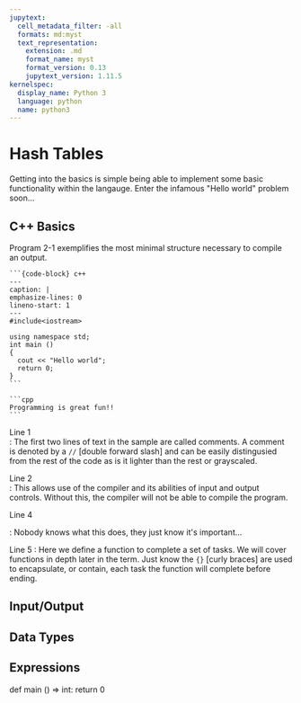 ```yaml
---
jupytext:
  cell_metadata_filter: -all
  formats: md:myst
  text_representation:
    extension: .md
    format_name: myst
    format_version: 0.13
    jupytext_version: 1.11.5
kernelspec:
  display_name: Python 3
  language: python
  name: python3
---
```


# Hash Tables

Getting into the basics is simple being able to implement some basic functionality within the langauge. Enter the infamous "Hello world" problem soon...

## C++ Basics

Program 2-1 exemplifies the most minimal structure necessary to compile an output.

````{admonition} A simple C++ program
```{code-block} c++
---
caption: | 
emphasize-lines: 0
lineno-start: 1
---
#include<iostream>

using namespace std;
int main ()
{
  cout << "Hello world";
  return 0;
}
```  

```cpp
Programming is great fun!!
```
````  

Line 1  
: The first two lines of text in the sample are called comments. A comment is denoted by a `//` [double forward slash] and can be easily distingusied from the rest of the code as is it lighter than the rest or grayscaled.

Line 2  
: This allows use of the compiler and its abilities of input and output controls. Without this, the compiler will not be able to compile the program.

Line 4  
<!-- TODO: CHANGE THIS TO A NON-BULLSHIT DESCRIPTION -->
: Nobody knows what this does, they just know it's important...

Line 5
: Here we define a function to complete a set of tasks. We will cover functions in depth later in the term. Just know the `{}` [curly braces] are used to encapsulate, or contain, each task the function will complete before ending.

## Input/Output



## Data Types



## Expressions

<!-- 
With MyST Markdown, you can define code cells with a directive like so:

```{code-cell}
print(2 + 2)
```

When your book is built, the contents of any `{code-cell}` blocks will be
executed with your default Jupyter kernel, and their outputs will be displayed
in-line with the rest of your content.

```{seealso}
Jupyter Book uses [Jupytext](https://jupytext.readthedocs.io/en/latest/) to convert text-based files to notebooks, and can support [many other text-based notebook files](https://jupyterbook.org/file-types/jupytext.html).
```

## Create a notebook with MyST Markdown

MyST Markdown notebooks are defined by two things:

1. YAML metadata that is needed to understand if / how it should convert text files to notebooks (including information about the kernel needed).
   See the YAML at the top of this page for example.
2. The presence of `{code-cell}` directives, which will be executed with your book.

That's all that is needed to get started!

## Quickly add YAML metadata for MyST Notebooks

If you have a markdown file and you'd like to quickly add YAML metadata to it, so that Jupyter Book will treat it as a MyST Markdown Notebook, run the following command:

```
jupyter-book myst init path/to/markdownfile.md
``` -->


def main () => int:
  return 0